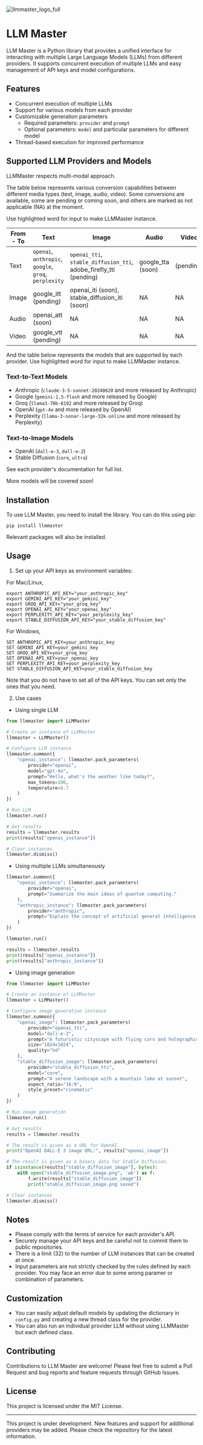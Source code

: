 ![llmmaster_logo_full](https://github.com/Habatakurikei/llmmaster/assets/131997581/35bc6932-def9-4595-a2b3-2c122fb4e61e)

# LLM Master

LLM Master is a Python library that provides a unified interface for interacting with multiple Large Language Models (LLMs) from different providers. It supports concurrent execution of multiple LLMs and easy management of API keys and model configurations.

## Features

- Concurrent execution of multiple LLMs
- Support for various models from each provider
- Customizable generation parameters
  - Required parameters: `provider` and `prompt`
  - Optional parameters: `model` and particular parameters for different model
- Thread-based execution for improved performance

## Supported LLM Providers and Models

LLMMaster respects multi-modal approach. 

The table below represents various conversion capabilities between different media types (text, image, audio, video). Some conversions are available, some are pending or coming soon, and others are marked as not applicable (NA) at the moment.

Use highlighted word for input to make LLMMaster instance.

| From - To | Text | Image | Audio | Video |
|-----------|------|-------|-------|-------|
| Text | `openai`, `anthropic`, `google`, `groq`, `perplexity` | `openai_tti`, `stable_diffusion_tti`, adobe_firefly_tti (pending) | google_tta (soon) | (pending) |
| Image | google_itt (pending) | openai_iti (soon), stable_diffusion_iti (soon) | NA | NA |
| Audio | openai_att (soon) | NA | NA | NA |
| Video | google_vtt (pending) | NA | NA | NA |

And the table below represents the models that are supported by each provider. Use highlighted word for input to make LLMMaster instance.

### Text-to-Text Models
- Anthropic (`claude-3-5-sonnet-20240620` and more released by Anthropic)
- Google (`gemini-1.5-flash` and more released by Google)
- Groq (`llama3-70b-8192` and more released by Groq)
- OpenAI (`gpt-4o` and more released by OpenAI)
- Perplexity (`llama-3-sonar-large-32k-online` and more released by Perplexity)

### Text-to-Image Models
- OpenAI (`dall-e-3`, `dall-e-2`)
- Stable Diffusion (`core`, `ultra`)

See each provider's documentation for full list.

More models will be covered soon!


## Installation

To use LLM Master, you need to install the library. You can do this using pip:

```
pip install llmmaster
```

Relevant packages will also be installed.

## Usage

1. Set up your API keys as environment variables:

For Mac/Linux,

```
export ANTHROPIC_API_KEY="your_anthropic_key"
export GEMINI_API_KEY="your_gemini_key"
export GROQ_API_KEY="your_groq_key"
export OPENAI_API_KEY="your_openai_key"
export PERPLEXITY_API_KEY="your_perplexity_key"
export STABLE_DIFFUSION_API_KEY="your_stable_diffusion_key"
```

For Windows,

```
SET ANTHROPIC_API_KEY=your_anthropic_key
SET GEMINI_API_KEY=your_gemini_key
SET GROQ_API_KEY=your_groq_key
SET OPENAI_API_KEY=your_openai_key
SET PERPLEXITY_API_KEY=your_perplexity_key
SET STABLE_DIFFUSION_API_KEY=your_stable_diffusion_key
```

Note that you do not have to set all of the API keys. You can set only the ones that you need.

2. Use cases

  * Using single LLM

```python
from llmmaster import LLMMaster

# Create an instance of LLMMaster
llmmaster = LLMMaster()

# Configure LLM instance
llmmaster.summon({
    "openai_instance": llmmaster.pack_parameters(
        provider="openai",
        model="gpt-4o",
        prompt="Hello, what's the weather like today?",
        max_tokens=100,
        temperature=0.7
    )
})

# Run LLM
llmmaster.run()

# Get results
results = llmmaster.results
print(results["openai_instance"])

# Clear instances
llmmaster.dismiss()
```

  * Using multiple LLMs simultaneously

```python
llmmaster.summon({
    "openai_instance": llmmaster.pack_parameters(
        provider="openai",
        prompt="Summarize the main ideas of quantum computing."
    ),
    "anthropic_instance": llmmaster.pack_parameters(
        provider="anthropic",
        prompt="Explain the concept of artificial general intelligence."
    )
})

llmmaster.run()

results = llmmaster.results
print(results["openai_instance"])
print(results["anthropic_instance"])
```

  * Using image generation

```python
from llmmaster import LLMMaster

# Create an instance of LLMMaster
llmmaster = LLMMaster()

# Configure image generation instance
llmmaster.summon({
    "openai_image": llmmaster.pack_parameters(
        provider="openai_tti",
        model="dall-e-3",
        prompt="A futuristic cityscape with flying cars and holographic billboards",
        size="1024x1024",
        quality="hd"
    ),
    "stable_diffusion_image": llmmaster.pack_parameters(
        provider="stable_diffusion_tti",
        model="core",
        prompt="A serene landscape with a mountain lake at sunset",
        aspect_ratio="16:9",
        style_preset="cinematic"
    )
})

# Run image generation
llmmaster.run()

# Get results
results = llmmaster.results

# The result is given as a URL for OpenAI.
print("OpenAI DALL-E 3 image URL:", results["openai_image"])

# The result is given as a binary data for Stable Diffusion.
if isinstance(results["stable_diffusion_image"], bytes):
    with open("stable_diffusion_image.png", 'wb') as f:
        f.write(results["stable_diffusion_image"])
        print("stable_diffusion_image.png saved")

# Clear instances
llmmaster.dismiss()
```

## Notes

- Please comply with the terms of service for each provider's API.
- Securely manage your API keys and be careful not to commit them to public repositories.
- There is a limit (32) to the number of LLM instances that can be created at once.
- Input parameters are not strictly checked by the rules defined by each provider. You may face an error due to some wrong paramer or combination of parameters.

## Customization

- You can easily adjust default models by updating the dictionary in `config.py` and creating a new thread class for the provider.
- You can also run an individual provider LLM without using LLMMaster but each defined class.

## Contributing

Contributions to LLM Master are welcome! Please feel free to submit a Pull Request and bug reports and feature requests through GitHub Issues.

## License

This project is licensed under the MIT License.

---

This project is under development. New features and support for additional providers may be added. Please check the repository for the latest information.
